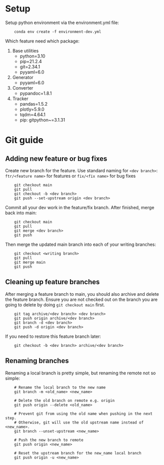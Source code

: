 # Setup
Setup python environment via the environment.yml file:
```
    conda env create -f environment-dev.yml
```

Which feature need which package:

1. Base utilities
   - python=3.10
   - pip=21.2.4
   - git=2.34.1
   - pyyaml=6.0
2. Generator
   - pyyaml=6.0
3. Converter
   - pypandoc=1.8.1
4. Tracker
   - pandas=1.5.2
   - plotly=5.9.0
   - tqdm=4.64.1
   - pip: gitpython~=3.1.31

# Git guide

## Adding new feature or bug fixes

Create new branch for the feature. Use standard naming for ```<dev branch>```: ```ftr/<feature name>``` for features or ```fix/<fix name>``` for bug fixes
```
    git checkout main
    git pull
    git checkout -b <dev branch>
    git push --set-upstream origin <dev branch>
```

Commit all your dev work in the feature/fix branch. After finished, merge back into main:
```
    git checkout main
    git pull
    git merge <dev branch>
    git push
```

Then merge the updated main branch into each of your writing branches:
```
    git checkout <writing branch>
    git pull
    git merge main
    git push
```

## Cleaning up feature branches

After merging a feature branch to main, you should also archive and delete the feature branch. Ensure you are not checked out on the branch you are going to delete by doing ```git checkout main``` first.
```
    git tag archive/<dev branch> <dev branch>
    git push origin archive/<dev branch>
    git branch -d <dev branch>
    git push -d origin <dev branch>
```

If you need to restore this feature branch later:
```
    git checkout -b <dev branch> archive/<dev branch>
```

## Renaming branches

Renaming a local branch is pretty simple, but renaming the remote not so simple:
```
    # Rename the local branch to the new name
    git branch -m <old_name> <new_name>

    # Delete the old branch on remote e.g. origin
    git push origin --delete <old_name>

    # Prevent git from using the old name when pushing in the next step.
    # Otherwise, git will use the old upstream name instead of <new_name>.
    git branch --unset-upstream <new_name>

    # Push the new branch to remote
    git push origin <new_name>

    # Reset the upstream branch for the new_name local branch
    git push origin -u <new_name>
```



